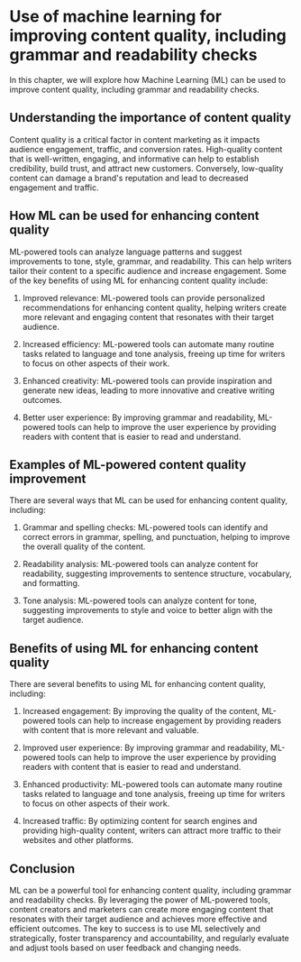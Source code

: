 Use of machine learning for improving content quality, including grammar and readability checks
===========================================================================================================================================================

In this chapter, we will explore how Machine Learning (ML) can be used to improve content quality, including grammar and readability checks.

Understanding the importance of content quality
-----------------------------------------------

Content quality is a critical factor in content marketing as it impacts audience engagement, traffic, and conversion rates. High-quality content that is well-written, engaging, and informative can help to establish credibility, build trust, and attract new customers. Conversely, low-quality content can damage a brand's reputation and lead to decreased engagement and traffic.

How ML can be used for enhancing content quality
------------------------------------------------

ML-powered tools can analyze language patterns and suggest improvements to tone, style, grammar, and readability. This can help writers tailor their content to a specific audience and increase engagement. Some of the key benefits of using ML for enhancing content quality include:

1. Improved relevance: ML-powered tools can provide personalized recommendations for enhancing content quality, helping writers create more relevant and engaging content that resonates with their target audience.

2. Increased efficiency: ML-powered tools can automate many routine tasks related to language and tone analysis, freeing up time for writers to focus on other aspects of their work.

3. Enhanced creativity: ML-powered tools can provide inspiration and generate new ideas, leading to more innovative and creative writing outcomes.

4. Better user experience: By improving grammar and readability, ML-powered tools can help to improve the user experience by providing readers with content that is easier to read and understand.

Examples of ML-powered content quality improvement
--------------------------------------------------

There are several ways that ML can be used for enhancing content quality, including:

1. Grammar and spelling checks: ML-powered tools can identify and correct errors in grammar, spelling, and punctuation, helping to improve the overall quality of the content.

2. Readability analysis: ML-powered tools can analyze content for readability, suggesting improvements to sentence structure, vocabulary, and formatting.

3. Tone analysis: ML-powered tools can analyze content for tone, suggesting improvements to style and voice to better align with the target audience.

Benefits of using ML for enhancing content quality
--------------------------------------------------

There are several benefits to using ML for enhancing content quality, including:

1. Increased engagement: By improving the quality of the content, ML-powered tools can help to increase engagement by providing readers with content that is more relevant and valuable.

2. Improved user experience: By improving grammar and readability, ML-powered tools can help to improve the user experience by providing readers with content that is easier to read and understand.

3. Enhanced productivity: ML-powered tools can automate many routine tasks related to language and tone analysis, freeing up time for writers to focus on other aspects of their work.

4. Increased traffic: By optimizing content for search engines and providing high-quality content, writers can attract more traffic to their websites and other platforms.

Conclusion
----------

ML can be a powerful tool for enhancing content quality, including grammar and readability checks. By leveraging the power of ML-powered tools, content creators and marketers can create more engaging content that resonates with their target audience and achieves more effective and efficient outcomes. The key to success is to use ML selectively and strategically, foster transparency and accountability, and regularly evaluate and adjust tools based on user feedback and changing needs.
